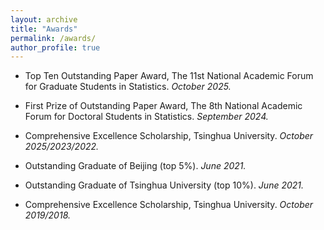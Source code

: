 ```yaml
---
layout: archive
title: "Awards"
permalink: /awards/
author_profile: true
---
```


- Top Ten Outstanding Paper Award, The 11st National Academic Forum for Graduate Students in Statistics. _October 2025._ 

- First Prize of Outstanding Paper Award, The 8th National Academic Forum for Doctoral Students in Statistics. _September 2024._ 

- Comprehensive Excellence Scholarship, Tsinghua University. _October 2025/2023/2022._

- Outstanding Graduate of Beijing (top 5%). _June 2021._
	
- Outstanding Graduate of Tsinghua University (top 10%). _June 2021._

- Comprehensive Excellence Scholarship, Tsinghua University. _October 2019/2018._
